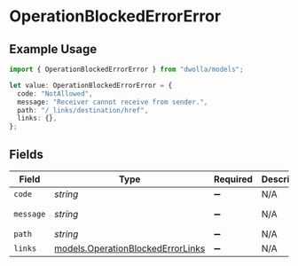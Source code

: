 # OperationBlockedErrorError

## Example Usage

```typescript
import { OperationBlockedErrorError } from "dwolla/models";

let value: OperationBlockedErrorError = {
  code: "NotAllowed",
  message: "Receiver cannot receive from sender.",
  path: "/_links/destination/href",
  links: {},
};
```

## Fields

| Field                                                                        | Type                                                                         | Required                                                                     | Description                                                                  | Example                                                                      |
| ---------------------------------------------------------------------------- | ---------------------------------------------------------------------------- | ---------------------------------------------------------------------------- | ---------------------------------------------------------------------------- | ---------------------------------------------------------------------------- |
| `code`                                                                       | *string*                                                                     | :heavy_minus_sign:                                                           | N/A                                                                          | NotAllowed                                                                   |
| `message`                                                                    | *string*                                                                     | :heavy_minus_sign:                                                           | N/A                                                                          | Receiver cannot receive from sender.                                         |
| `path`                                                                       | *string*                                                                     | :heavy_minus_sign:                                                           | N/A                                                                          | /_links/destination/href                                                     |
| `links`                                                                      | [models.OperationBlockedErrorLinks](../models/operationblockederrorlinks.md) | :heavy_minus_sign:                                                           | N/A                                                                          | {}                                                                           |